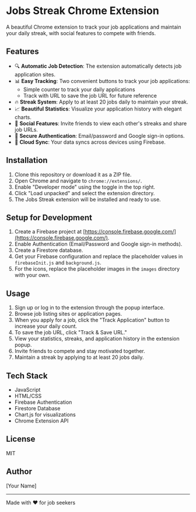 # Jobs Streak Chrome Extension

A beautiful Chrome extension to track your job applications and maintain your daily streak, with social features to compete with friends.

## Features

- 🔍 **Automatic Job Detection**: The extension automatically detects job application sites.
- 📊 **Easy Tracking**: Two convenient buttons to track your job applications:
  - Simple counter to track your daily applications
  - Track with URL to save the job URL for future reference
- 🔥 **Streak System**: Apply to at least 20 jobs daily to maintain your streak.
- 📈 **Beautiful Statistics**: Visualize your application history with elegant charts.
- 👥 **Social Features**: Invite friends to view each other's streaks and share job URLs.
- 🔐 **Secure Authentication**: Email/password and Google sign-in options.
- 💾 **Cloud Sync**: Your data syncs across devices using Firebase.

## Installation

1. Clone this repository or download it as a ZIP file.
2. Open Chrome and navigate to `chrome://extensions/`.
3. Enable "Developer mode" using the toggle in the top right.
4. Click "Load unpacked" and select the extension directory.
5. The Jobs Streak extension will be installed and ready to use.

## Setup for Development

1. Create a Firebase project at [https://console.firebase.google.com/](https://console.firebase.google.com/).
2. Enable Authentication (Email/Password and Google sign-in methods).
3. Create a Firestore database.
4. Get your Firebase configuration and replace the placeholder values in `firebaseInit.js` and `background.js`.
5. For the icons, replace the placeholder images in the `images` directory with your own.

## Usage

1. Sign up or log in to the extension through the popup interface.
2. Browse job listing sites or application pages.
3. When you apply for a job, click the "Track Application" button to increase your daily count.
4. To save the job URL, click "Track & Save URL."
5. View your statistics, streaks, and application history in the extension popup.
6. Invite friends to compete and stay motivated together.
7. Maintain a streak by applying to at least 20 jobs daily.

## Tech Stack

- JavaScript
- HTML/CSS
- Firebase Authentication
- Firestore Database
- Chart.js for visualizations
- Chrome Extension API

## License

MIT

## Author

[Your Name]

---

Made with ❤️ for job seekers